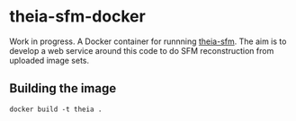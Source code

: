 # theia-sfm-docker
Work in progress. A Docker container for runnning [theia-sfm](http://www.theia-sfm.org/). The aim is to develop a web service 
around this code to do SFM reconstruction from uploaded image sets.

## Building the image
    docker build -t theia .


